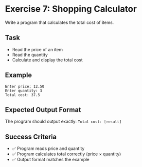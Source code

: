 # Exercise 7: Shopping Calculator

Write a program that calculates the total cost of items.

## Task
- Read the price of an item
- Read the quantity
- Calculate and display the total cost

## Example
```
Enter price: 12.50
Enter quantity: 3
Total cost: 37.5
```

## Expected Output Format
The program should output exactly: `Total cost: [result]`

## Success Criteria
- ✅ Program reads price and quantity
- ✅ Program calculates total correctly (price × quantity)
- ✅ Output format matches the example
